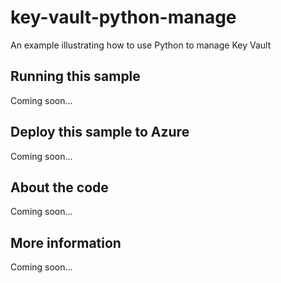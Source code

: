 # key-vault-python-manage
An example illustrating how to use Python to manage Key Vault
## Running this sample
Coming soon...
## Deploy this sample to Azure
Coming soon...
## About the code
Coming soon...
## More information
Coming soon...